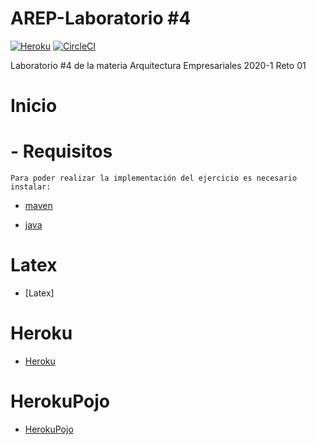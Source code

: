 # AREP-Laboratorio #4
[![Heroku](https://heroku-badge.herokuapp.com/?app=peaceful-sands-20735)](https://mysterious-brook-32713.herokuapp.com)
[![CircleCI](https://circleci.com/gh/Jmjimmy20/AREP-L3/tree/master.svg?style=svg)](https://circleci.com/gh/Jmjimmy20/AREP-Lab4/tree/master)

Laboratorio #4 de la materia Arquitectura Empresariales 2020-1
Reto 01

# Inicio
  # - Requisitos
    Para poder realizar la implementación del ejercicio es necesario instalar:
   * [maven]

   * [java]
 
 # Latex
   * [Latex]
   
 # Heroku
   * [Heroku]
   
 # HerokuPojo
   * [HerokuPojo]
  
     
     
     
[maven]: <https://maven.apache.org/>
[java]: <https://www.java.com/es/download/>
[Heroku]: <https://mysterious-brook-32713.herokuapp.com>
[HerokuPojo]: <https://mysterious-brook-32713.herokuapp.com/api/helloPojo/hello>

